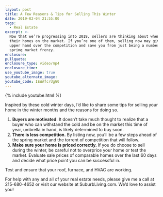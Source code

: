 ```yaml
---
layout: post
title: A Few Reasons & Tips for Selling This Winter
date: 2019-02-04 21:55:00
tags:
  - Real Estate
excerpt: >-
  Now that we’re progressing into 2019, sellers are thinking about when to list
  their homes on the market. If you’re one of them, selling now may give you an
  upper hand over the competition and save you from just being a number in the
  spring market frenzy.
enclosure:
pullquote:
enclosure_type: video/mp4
enclosure_time:
use_youtube_image: true
youtube_alternate_image:
youtube_code: IEWAfcrUgG0
---
```


{% include youtube.html %}

Inspired by these cold winter days, I’d like to share some tips for selling your home in the winter months and the reasons for doing so.

1. **Buyers are motivated**. It doesn’t take much thought to realize that a buyer who can withstand the cold and be on the market this time of year, umbrella in hand, is likely determined to buy soon.
2. **There is less competition.** By listing now, you’ll be a few steps ahead of the spring market and the torrent of competition that will follow.
3. **Make sure your home is priced correctly.** If you do choose to sell during the winter, be careful not to overprice your home or test the market. Evaluate sale prices of comparable homes over the last 60 days and decide what price point you can be successful in.

Test and ensure that your roof, furnace, and HVAC are working.   

For help with any and all of your real estate needs, please give me a call at 215-680-4652 or visit our website at SuburbLiving.com. We’d love to assist you!